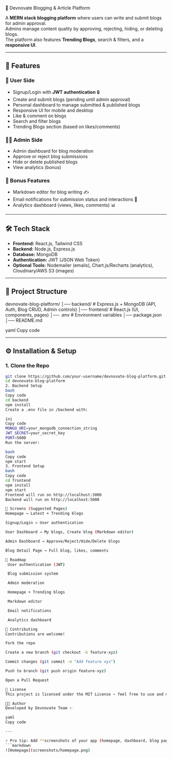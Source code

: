 📝 Devnovate Blogging & Article Platform

A **MERN stack blogging platform** where users can write and submit blogs for admin approval.  
Admins manage content quality by approving, rejecting, hiding, or deleting blogs.  
The platform also features **Trending Blogs**, search & filters, and a **responsive UI**.  

---

## 🚀 Features

### 👤 User Side
- Signup/Login with **JWT authentication** 🔒
- Create and submit blogs (pending until admin approval)
- Personal dashboard to manage submitted & published blogs
- Responsive UI for mobile and desktop
- Like & comment on blogs
- Search and filter blogs
- Trending Blogs section (based on likes/comments)

### 👨‍💼 Admin Side
- Admin dashboard for blog moderation
- Approve or reject blog submissions
- Hide or delete published blogs
- View analytics (bonus)

### 🎁 Bonus Features
- Markdown editor for blog writing ✍️
- Email notifications for submission status and interactions 📩
- Analytics dashboard (views, likes, comments) 📊

---

## 🛠️ Tech Stack

- **Frontend:** React.js, Tailwind CSS  
- **Backend:** Node.js, Express.js  
- **Database:** MongoDB  
- **Authentication:** JWT (JSON Web Token)  
- **Optional Tools:** Nodemailer (emails), Chart.js/Recharts (analytics), Cloudinary/AWS S3 (images)

---

## 📂 Project Structure

devnovate-blog-platform/
│── backend/ # Express.js + MongoDB (API, Auth, Blog CRUD, Admin controls)
│── frontend/ # React.js (UI, components, pages)
│── .env # Environment variables
│── package.json
│── README.md

yaml
Copy code

---

## ⚙️ Installation & Setup

### 1. Clone the Repo
```bash
git clone https://github.com/your-username/devnovate-blog-platform.git
cd devnovate-blog-platform
2. Backend Setup
bash
Copy code
cd backend
npm install
Create a .env file in /backend with:

ini
Copy code
MONGO_URI=your_mongodb_connection_string
JWT_SECRET=your_secret_key
PORT=5000
Run the server:

bash
Copy code
npm start
3. Frontend Setup
bash
Copy code
cd frontend
npm install
npm start
Frontend will run on http://localhost:3000
Backend will run on http://localhost:5000

📸 Screens (Suggested Pages)
Homepage → Latest + Trending blogs

Signup/Login → User authentication

User Dashboard → My blogs, Create blog (Markdown editor)

Admin Dashboard → Approve/Reject/Hide/Delete blogs

Blog Detail Page → Full blog, likes, comments

🚧 Roadmap
 User authentication (JWT)

 Blog submission system

 Admin moderation

 Homepage + Trending blogs

 Markdown editor

 Email notifications

 Analytics dashboard

🤝 Contributing
Contributions are welcome!

Fork the repo

Create a new branch (git checkout -b feature-xyz)

Commit changes (git commit -m "Add feature xyz")

Push to branch (git push origin feature-xyz)

Open a Pull Request

📜 License
This project is licensed under the MIT License – feel free to use and modify it.

👨‍💻 Author
Developed by Devnovate Team ✨

yaml
Copy code

---

⚡ Pro tip: Add **screenshots of your app (homepage, dashboard, blog page)** in a `screenshots/` folder and show them inside the README using:  
```markdown
![Homepage](screenshots/homepage.png)

